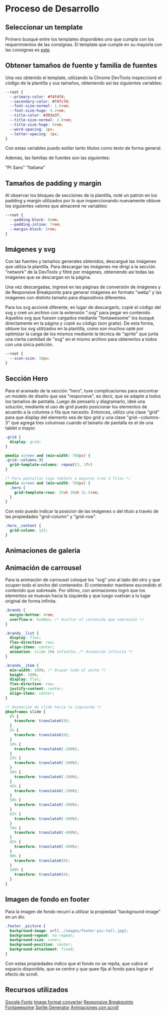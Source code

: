 # Proceso de Desarrollo

## Seleccionar un template

Primero busqué entre los templates disponibles uno que cumpla con los requerimientos de las consignas. El template que cumple en su mayoría con las consignas es [este](https://elementor.com/library/template-kit/wedding-photographer/preview/).

## Obtener tamaños de fuente y familia de fuentes

Una vez obtenido el template, utilizando la Chrome DevTools inspeccioné el código de la plantilla y sus tamaños, obteniendo así las siguientes variables:

```css
--root {
  --primary-color: #f4f4f4;
  --secondary-color: #747c7d;
  --font-size-normal: 1.6rem;
  --font-size-huge: 4.2rem;
  --title-color: #393e3f;
  --title-size-normal: 2.8rem;
  --title-size-huge: 6rem;
  --word-spacing: 2px;
  --letter-spacing: 3px;
}
```

Con estas variables puedo estilar tanto títulos como texto de forma general.

Además, las familias de fuentes son las siguientes:

"Pt Sans"
"Italiana"

## Tamaños de padding y margin

Al observar los bloques de secciones de la plantilla, noté un patrón en los padding y margin utilizados por lo que inspeccionando nuevamente obtuve los siguientes valores que almacené ne variables:

```css
--root {
  --padding-block: 8rem;
  --padding-inline: 7rem;
  --margin-block: 5rem;
}
```

## Imágenes y svg

Con las fuentes y tamaños generales obtenidos, descargué las imágenes que utiliza la plantilla. Para descargar las imágenes me dirigí a la sección "network" de la DevTools y filtré por imágenes, obteniendo así todas las imágenes que se descargan en la página.

Una vez descargadas, ingresé en las páginas de conversión de imágenes y de Responsive Breakpoints para generar imágenes en formato "webp" y las imágenes con distinto tamaño para dispositivos diferentes.

Para los svg accioné diferente, en lugar de descargarlo, copié el código del svg y creé un archivo con la extensión ".svg" para pegar en contenido. Aquellos svg que fuesen cargados mediante "fontawesome" los busqué directamente en la página y copié su código (son gratis). De esta forma, obtuve los svg utilizados en la plantilla, como son muchos opté por optimizar la carga de los mismos mediante la técnica de "sprite" que junta una cierta cantidad de "svg" en el mismo archivo para obtenerlos a todos con una única petición.

```css
--root {
  --icon-size: 18px;
}
```

## Sección Hero

Para el aramado de la sección "hero", tuve complicaciones para encontrar un modelo de diseño que sea "responsive", es decir, que se adapte a todos los tamaños de pantalla. Luego de pensarlo y diagramarlo, ideé una solución, mediante el uso de grid puedo posicionar los elementos de acuerdo a la columna o fila que necesito.
Entonces, utilizo una clase "grid" para que display del elemento sea de tipo grid y una clase "grid--columns-3" que agrega tres columnas cuando el tamaño de pantalla es el de una tablet o mayor.

```css
.grid {
  display: grid;
}

@media screen and (min-width: 768px) {
.grid--columns-3{
  grid-template-columns: repeat(3, 1fr)
}

/* Para pantallas tipo tablets o mayores creo 3 filas */
@media screen and (min-width: 768px) {
  .hero {
    grid-template-rows: 35vh 20vh 31.5rem;
  }
}
```

Con esto puedo indicar la posicion de las imágenes o del título a través de las propiedades "grid-column" y "grid-row".

```css
.hero__content {
  grid-column: 1/3;
}
```

## Animaciones de galeria

## Animación de carrousel

Para la animación de carrousel coloqué los "svg" uno al lado del otro y que ocupen todo el ancho del contenedor. El contenedor mantiene escondido el contenido que sobresale. Por último, con animaciones logró que los elementos se muevan hacia la izquierda y que luego vuelvan a lu lugar original de forma infinita.

```css
.brands {
  margin-bottom: 4rem;
  overflow-x: hidden; /* Ocultar el contenido que sobresale */
}

.brands__list {
  display: flex;
  flex-direction: row;
  align-items: center;
  animation: slide 10s infinite; /* Animación infinita */
}

.brands__item {
  min-width: 100%; /* Ocupar todo el ancho */
  height: 100%;
  display: flex;
  flex-direction: row;
  justify-content: center;
  align-items: center;
}

/* Animación de slide hacía la izquierda */
@keyframes slide {
  0% {
    transform: translateX(0);
  }
  5% {
    transform: translateX(0);
  }
  10% {
    transform: translateX(-100%);
  }
  25% {
    transform: translateX(-100%);
  }
  30% {
    transform: translateX(-200%);
  }
  45% {
    transform: translateX(-200%);
  }
  50% {
    transform: translateX(-300%);
  }
  65% {
    transform: translateX(-300%);
  }
  70% {
    transform: translateX(-400%);
  }
  85% {
    transform: translateX(-400%);
  }
  90% {
    transform: translateX(0);
  }
  100% {
    transform: translateX(0);
  }
}
```

## Imagen de fondo en footer

Para la imagen de fondo recurrí a utilizar la propiedad "background-image" en un div.

```css
.footer__picture {
  background-image: url(../images/footer-pic-tall.jpg);
  background-repeat: no-repeat;
  background-size: cover;
  background-position: center;
  background-attachment: fixed;
}
```

Con estas propiedades indico que el fondo no se repita, que cubra el espacio disponible, que se centre y que quee fija al fondo para lograr el efecto de scroll.

## Recursos utilizados

[Google Fonts](https://fonts.google.com/)
[Image format converter](https://cloudconvert.com/)
[Responsive Breakpoints](https://www.responsivebreakpoints.com/)
[Fontawesome](https://fontawesome.com/)
[Sprite Generator](https://svgsprit.es/)
[Animaciones con scroll](https://scroll-driven-animations.style/)
